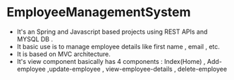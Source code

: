 # EmployeeManagementSystem

- It's an Spring and Javascript based projects using REST APIs and MYSQL DB .
- It basic use is to manage employee details like first name , email , etc. 
- It is based on MVC architecture.
- It's view component basically has 4 components : 
  Index(Home) , Add-employee ,update-employee , view-employee-details , delete-employee 
 



